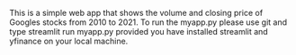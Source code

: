 This is a simple web app that shows the volume and closing price of Googles stocks from 2010 to 2021. 
To run the myapp.py please use git and type streamlit run myapp.py provided you have installed streamlit and yfinance on your local machine.

